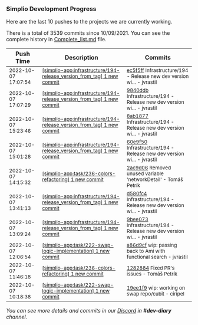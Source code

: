 
### Simplio Development Progress

Here are the last 10 pushes to the projects we are currently working.

There is a total of 3539 commits since 10/09/2021. You can see the complete history in
 [Complete_list.md](Complete_list.md) file.

| Push Time | Description | Commits |
| --- | --- | --- |
| <sub>2022-10-07 17:07:54</sub> | <sub>[[simplio-app:infrastructure/194\-release\_version\_from\_tag] 1 new commit](https://github.com/SimplioOfficial/simplio-app/commit/ec5f5ff9dacbcea3eed236d252a0be189c6d001c)</sub> | <sub>[ec5f5ff](https://github.com/SimplioOfficial/simplio-app/commit/ec5f5ff9dacbcea3eed236d252a0be189c6d001c) Infrastructure/194 - Release new dev version wi... - jvrastil</sub> |
| <sub>2022-10-07 17:07:29</sub> | <sub>[[simplio-app:infrastructure/194\-release\_version\_from\_tag] 1 new commit](https://github.com/SimplioOfficial/simplio-app/commit/9840ddbddb8093facc0aeeb357680c6622eea130)</sub> | <sub>[9840ddb](https://github.com/SimplioOfficial/simplio-app/commit/9840ddbddb8093facc0aeeb357680c6622eea130) Infrastructure/194 - Release new dev version wi... - jvrastil</sub> |
| <sub>2022-10-07 15:23:46</sub> | <sub>[[simplio-app:infrastructure/194\-release\_version\_from\_tag] 1 new commit](https://github.com/SimplioOfficial/simplio-app/commit/8ab1877a85b9c3de7802447b9993281c343d0a53)</sub> | <sub>[8ab1877](https://github.com/SimplioOfficial/simplio-app/commit/8ab1877a85b9c3de7802447b9993281c343d0a53) Infrastructure/194 - Release new dev version wi... - jvrastil</sub> |
| <sub>2022-10-07 15:01:28</sub> | <sub>[[simplio-app:infrastructure/194\-release\_version\_from\_tag] 1 new commit](https://github.com/SimplioOfficial/simplio-app/commit/60e9f503ac72fddefcde3a8a55ac62264d00a4e8)</sub> | <sub>[60e9f50](https://github.com/SimplioOfficial/simplio-app/commit/60e9f503ac72fddefcde3a8a55ac62264d00a4e8) Infrastructure/194 - Release new dev version wi... - jvrastil</sub> |
| <sub>2022-10-07 14:15:32</sub> | <sub>[[simplio-app:task/236\-colors\-refactoring] 1 new commit](https://github.com/SimplioOfficial/simplio-app/commit/2ac9d0620c518b10608bbaba7ff8f21a543ea826)</sub> | <sub>[2ac9d06](https://github.com/SimplioOfficial/simplio-app/commit/2ac9d0620c518b10608bbaba7ff8f21a543ea826) Removed unused variable 'networkDetail' - Tomáš Petrík</sub> |
| <sub>2022-10-07 13:41:13</sub> | <sub>[[simplio-app:infrastructure/194\-release\_version\_from\_tag] 1 new commit](https://github.com/SimplioOfficial/simplio-app/commit/d580fc4bafcf50b41f0e8d18c338d86722931d08)</sub> | <sub>[d580fc4](https://github.com/SimplioOfficial/simplio-app/commit/d580fc4bafcf50b41f0e8d18c338d86722931d08) Infrastructure/194 - Release new dev version wi... - jvrastil</sub> |
| <sub>2022-10-07 13:09:24</sub> | <sub>[[simplio-app:infrastructure/194\-release\_version\_from\_tag] 1 new commit](https://github.com/SimplioOfficial/simplio-app/commit/9bee07367c80a119e67d86093892cc54b2fc3b08)</sub> | <sub>[9bee073](https://github.com/SimplioOfficial/simplio-app/commit/9bee07367c80a119e67d86093892cc54b2fc3b08) Infrastructure/194 - Release new dev version wi... - jvrastil</sub> |
| <sub>2022-10-07 12:06:54</sub> | <sub>[[simplio-app:task/222\-swap\-logic\-implementation] 1 new commit](https://github.com/SimplioOfficial/simplio-app/commit/a86d9cffe88be25ccd14fed02ead5e1f2cdcc30f)</sub> | <sub>[a86d9cf](https://github.com/SimplioOfficial/simplio-app/commit/a86d9cffe88be25ccd14fed02ead5e1f2cdcc30f) wip: passing back to Ami with functional search - jvrastil</sub> |
| <sub>2022-10-07 11:46:18</sub> | <sub>[[simplio-app:task/236\-colors\-refactoring] 1 new commit](https://github.com/SimplioOfficial/simplio-app/commit/12828846ac839b39b38b507e67ed52088a57f4b0)</sub> | <sub>[1282884](https://github.com/SimplioOfficial/simplio-app/commit/12828846ac839b39b38b507e67ed52088a57f4b0) Fixed PR's issues - Tomáš Petrík</sub> |
| <sub>2022-10-07 10:18:38</sub> | <sub>[[simplio-app:task/222\-swap\-logic\-implementation] 1 new commit](https://github.com/SimplioOfficial/simplio-app/commit/19ee1f97d56e199c34124d63adcb303e9768358a)</sub> | <sub>[19ee1f9](https://github.com/SimplioOfficial/simplio-app/commit/19ee1f97d56e199c34124d63adcb303e9768358a) wip: working on swap repo/cubit - ciripel</sub> |

_You can see more details and commits in our [Discord](https://discord.gg/aKhjuwZmdP) in **#dev-diary** channel._
